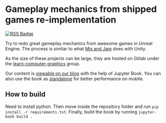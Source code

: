 # Gameplay mechanics from shipped games re-implementation

[![RSS Badge](https://img.shields.io/static/v1?label=RSS&message=Follow&color=success&logo=rss)](https://github.com/learn-computer-graphics/gameplay/commits.atom)

Try to redo great gameplay mechanics from awesome games in Unreal Engine. The process is similar to what [Mix and Jam](https://www.youtube.com/mixandjam) does with Unity.

As the size of these projects can be large, they are hosted on Gitlab under the [learn-computer-graphics](https://gitlab.com/learn-computer-graphics) group.

Our content is [viewable on our blog](https://learn-computer-graphics.com/gameplay/) with the help of Jupyter Book. You can also use the book as [standalone](https://gameplay.learn-computer-graphics.com/) for better performance on mobile.

## How to build

Need to install python. Then move inside the repository folder and run `pip install -r requirements.txt`. Finally, build the book by running `jupyter-book build .`
